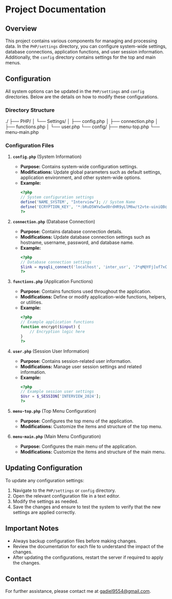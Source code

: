 # Project Documentation

## Overview
This project contains various components for managing and processing data. In the `PHP/settings` directory, you can configure system-wide settings, database connections, application functions, and user session information. Additionally, the `config` directory contains settings for the top and main menus.

## Configuration
All system options can be updated in the `PHP/settings` and `config` directories. Below are the details on how to modify these configurations.

### Directory Structure
./
├── PHP/
│   └── Settings/
│       ├── config.php
│       ├── connection.php
│       ├── functions.php
│       └── user.php
└── config/
    ├── menu-top.php
    └── menu-main.php
### Configuration Files

1. **`config.php`** (System Information)
   - **Purpose:** Contains system-wide configuration settings.
   - **Modifications:** Update global parameters such as default settings, application environment, and other system-wide options.
   - **Example:**
     ```php
     <?php
     // System configuration settings
     define('NAME_SYSTEM', "Interview"); // System Name
     define('ECRYPTION_KEY', '*:bRuD5WYw5wd0rdHR9yLlM6w/t2vte-uiniQBqE70nAuhU=//**'); // Encryption password
     ?>
     ```

2. **`connection.php`** (Database Connection)
   - **Purpose:** Contains database connection details.
   - **Modifications:** Update database connection settings such as hostname, username, password, and database name.
   - **Example:**
     ```php
     <?php
     // Database connection settings
     $link = mysqli_connect('localhost', 'inter_usr', 'J*qM@YFj[uf7xCds', 'interview');
     ?>
     ```

3. **`functions.php`** (Application Functions)
   - **Purpose:** Contains functions used throughout the application.
   - **Modifications:** Define or modify application-wide functions, helpers, or utilities.
   - **Example:**
     ```php
     <?php
     // Example application functions
     function encrypt($input) {
         // Encryption logic here
     }
     ?>
     ```

4. **`user.php`** (Session User Information)
   - **Purpose:** Contains session-related user information.
   - **Modifications:** Manage user session settings and related information.
   - **Example:**
     ```php
     <?php
     // Example session user settings
     $Usr = $_SESSION['INTERVIEW_2024'];
     ?>
     ```

5. **`menu-top.php`** (Top Menu Configuration)
   - **Purpose:** Configures the top menu of the application.
   - **Modifications:** Customize the items and structure of the top menu.

6. **`menu-main.php`** (Main Menu Configuration)
   - **Purpose:** Configures the main menu of the application.
   - **Modifications:** Customize the items and structure of the main menu.

## Updating Configuration
To update any configuration settings:
1. Navigate to the `PHP/settings` or `config` directory.
2. Open the relevant configuration file in a text editor.
3. Modify the settings as needed.
4. Save the changes and ensure to test the system to verify that the new settings are applied correctly.

## Important Notes
- Always backup configuration files before making changes.
- Review the documentation for each file to understand the impact of the changes.
- After updating the configurations, restart the server if required to apply the changes.

## Contact
For further assistance, please contact me at gadiel9554@gmail.com.
